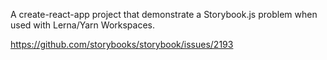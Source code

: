 A create-react-app project that demonstrate a Storybook.js problem when used with Lerna/Yarn Workspaces.

https://github.com/storybooks/storybook/issues/2193
